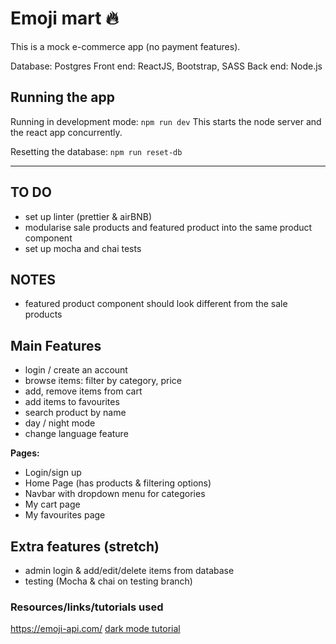 # Emoji mart 🔥

This is a mock e-commerce app (no payment features).

Database: Postgres
Front end: ReactJS, Bootstrap, SASS
Back end: Node.js

## Running the app

Running in development mode: `npm run dev`
This starts the node server and the react app concurrently.

Resetting the database: `npm run reset-db`

-----
## TO DO
- set up linter (prettier & airBNB)
- modularise sale products and featured product into the same product component
- set up mocha and chai tests

## NOTES 
- featured product component should look different from the sale products

## Main Features
- login / create an account
- browse items: filter by category, price
- add, remove items from cart
- add items to favourites
- search product by name
- day / night mode
- change language feature

**Pages:**
- Login/sign up
- Home Page (has products & filtering options)
- Navbar with dropdown menu for categories
- My cart page
- My favourites page


## Extra features (stretch)

- admin login & add/edit/delete items from database
- testing (Mocha & chai on testing branch)


### Resources/links/tutorials used

https://emoji-api.com/
[dark mode tutorial](https://css-tricks.com/a-dark-mode-toggle-with-react-and-themeprovider/)
